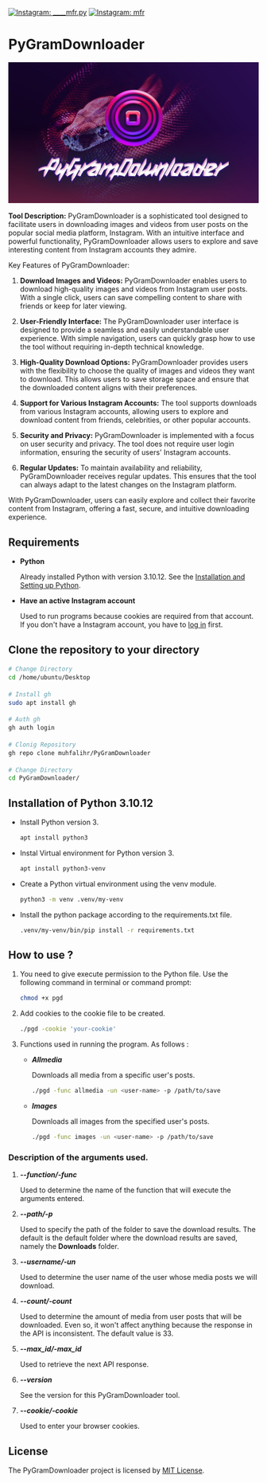 [![Instagram: ____mfr.py](https://img.shields.io/badge/Instagram-Follow%20Me-blue?style=social&logo=instagram)](https://www.instagram.com/_____mfr.py/) [![Instagram: mfr](https://img.shields.io/badge/Twitter-Follow%20Me-blue?style=social&logo=Twitter)](https://twitter.com/muhfalihr)

# PyGramDownloader

![ProjectImage](https://github.com/muhfalihr/mystorage/blob/master/20240113_204134.jpg)

**Tool Description:**
PyGramDownloader is a sophisticated tool designed to facilitate users in downloading images and videos from user posts on the popular social media platform, Instagram. With an intuitive interface and powerful functionality, PyGramDownloader allows users to explore and save interesting content from Instagram accounts they admire.

Key Features of PyGramDownloader:

1. **Download Images and Videos:**
   PyGramDownloader enables users to download high-quality images and videos from Instagram user posts. With a single click, users can save compelling content to share with friends or keep for later viewing.

2. **User-Friendly Interface:**
   The PyGramDownloader user interface is designed to provide a seamless and easily understandable user experience. With simple navigation, users can quickly grasp how to use the tool without requiring in-depth technical knowledge.

3. **High-Quality Download Options:**
   PyGramDownloader provides users with the flexibility to choose the quality of images and videos they want to download. This allows users to save storage space and ensure that the downloaded content aligns with their preferences.

4. **Support for Various Instagram Accounts:**
   The tool supports downloads from various Instagram accounts, allowing users to explore and download content from friends, celebrities, or other popular accounts.

5. **Security and Privacy:**
   PyGramDownloader is implemented with a focus on user security and privacy. The tool does not require user login information, ensuring the security of users' Instagram accounts.

6. **Regular Updates:**
   To maintain availability and reliability, PyGramDownloader receives regular updates. This ensures that the tool can always adapt to the latest changes on the Instagram platform.

With PyGramDownloader, users can easily explore and collect their favorite content from Instagram, offering a fast, secure, and intuitive downloading experience.

## Requirements

- **Python**

  Already installed Python with version 3.10.12. See the [Installation and Setting up Python](https://github.com/muhfalihr/PyGramDownloader/?tab=readme-ov-file#installation-of-python-31012).

- **Have an active Instagram account**

  Used to run programs because cookies are required from that account. If you don't have a Instagram account, you have to [log in](https://www.instagram.com/accounts/login/) first.

## Clone the repository to your directory

```sh
# Change Directory
cd /home/ubuntu/Desktop

# Install gh
sudo apt install gh

# Auth gh
gh auth login

# Clonig Repository
gh repo clone muhfalihr/PyGramDownloader

# Change Directory
cd PyGramDownloader/
```

## Installation of Python 3.10.12

- Install Python version 3.

  ```sh
  apt install python3
  ```

- Instal Virtual environment for Python version 3.

  ```sh
  apt install python3-venv
  ```

- Create a Python virtual environment using the venv module.

  ```sh
  python3 -m venv .venv/my-venv
  ```

- Install the python package according to the requirements.txt file.

  ```sh
  .venv/my-venv/bin/pip install -r requirements.txt
  ```

## How to use ?

1. You need to give execute permission to the Python file. Use the following command in terminal or command prompt:

   ```sh
   chmod +x pgd
   ```

2. Add cookies to the cookie file to be created.

   ```sh
   ./pgd -cookie 'your-cookie'
   ```

3. Functions used in running the program. As follows :

   - **_Allmedia_**

     Downloads all media from a specific user's posts.

     ```sh
     ./pgd -func allmedia -un <user-name> -p /path/to/save
     ```

   - **_Images_**

     Downloads all images from the specified user's posts.

     ```sh
     ./pgd -func images -un <user-name> -p /path/to/save
     ```

### Description of the arguments used.

1. **_--function/-func_**

   Used to determine the name of the function that will execute the arguments entered.

2. **_--path/-p_**

   Used to specify the path of the folder to save the download results. The default is the default folder where the download results are saved, namely the **Downloads** folder.

3. **_--username/-un_**

   Used to determine the user name of the user whose media posts we will download.

4. **_--count/-count_**

   Used to determine the amount of media from user posts that will be downloaded. Even so, it won't affect anything because the response in the API is inconsistent. The default value is 33.

5. **_--max_id/-max_id_**

   Used to retrieve the next API response.

6. **_--version_**

   See the version for this PyGramDownloader tool.

7. **_--cookie/-cookie_**

   Used to enter your browser cookies.

## License

The PyGramDownloader project is licensed by [MIT License](https://github.com/muhfalihr/PyGramDownloader/blob/master/LICENSE).
